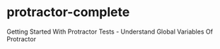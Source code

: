 # protractor-complete

Getting Started With Protractor Tests - Understand Global Variables Of Protractor
